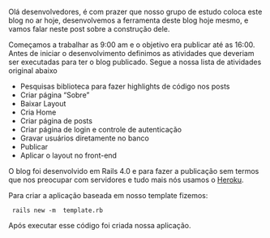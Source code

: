 Olá desenvolvedores, é com prazer que nosso grupo de estudo coloca este blog no ar hoje, desenvolvemos a ferramenta deste blog hoje mesmo, e vamos falar neste post sobre a construção dele.

Começamos a trabalhar as 9:00 am e o objetivo era publicar até as 16:00. Antes de iniciar o desenvolvimento definimos as atividades que deveriam ser executadas para ter o blog publicado. Segue a nossa lista de atividades original abaixo

-	Pesquisas biblioteca para fazer highlights de código nos posts
-	Criar página “Sobre”
-	Baixar Layout
-	Cria Home
-	Criar página de posts
-	Criar página de login e controle de autenticação
-	Gravar usuários diretamente no banco
-	Publicar
-	Aplicar o layout no front-end

O blog foi desenvolvido em Rails 4.0 e para fazer a publicação sem termos que nos preocupar com servidores e tudo mais nós usamos o [Heroku][lnk-heroku].

Para criar a aplicação baseada em nosso template fizemos:
```
 rails new -m  template.rb
```
Após executar esse código foi criada nossa aplicação.


[lnk-heroku]: https://www.heroku.com/

